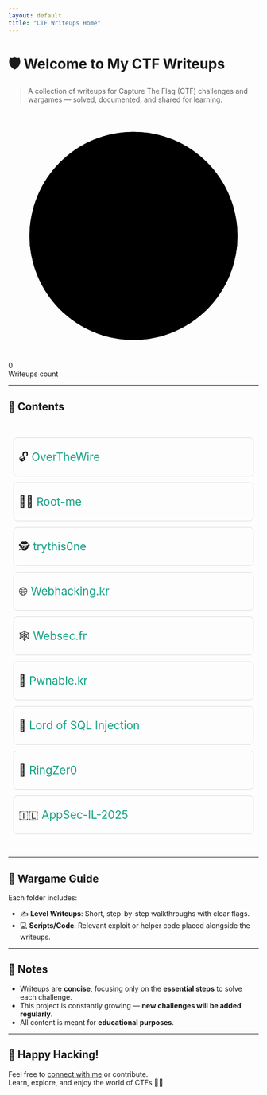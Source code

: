 ```yaml
---
layout: default
title: "CTF Writeups Home"
---
```


# 🛡️ Welcome to My CTF Writeups

> A collection of writeups for Capture The Flag (CTF) challenges and wargames — solved, documented, and shared for learning.

<div class="circle-counter" data-count="{{ site.pages | where_exp:'p','p.path contains '.md' and p.path != 'index.md' ' | size }}">
  <svg viewBox="0 0 130 130">
    <circle class="bg" cx="65" cy="65" r="54"></circle>
    <circle class="progress" cx="65" cy="65" r="54"></circle>
  </svg>
  <div class="text-wrapper">
    <div class="count">0</div>
    <div class="label">Writeups count</div>
  </div>
</div>


<link rel="stylesheet" href="{{ '/assets/css/counter.css' | relative_url }}">
<script src="{{ '/assets/js/counter.js' | relative_url }}"></script>


---

## 📁 Contents

<div style="font-size: 1.4rem; line-height: 2.5; padding: 10px;">
  <ul style="list-style-type: none; padding: 0;">
    <li style="margin-bottom: 12px; border: 1px solid #ddd; padding: 10px; border-radius: 8px; transition: background-color 0.3s;">
      🔓 <a href="./overthewire/" style="text-decoration: none; color: #16a085;">OverTheWire</a>
    </li>
    <li style="margin-bottom: 12px; border: 1px solid #ddd; padding: 10px; border-radius: 8px; transition: background-color 0.3s;">
      🏴‍☠️ <a href="./root-me/" style="text-decoration: none; color: #16a085;">Root-me</a>
    </li>
    <li style="margin-bottom: 12px; border: 1px solid #ddd; padding: 10px; border-radius: 8px; transition: background-color 0.3s;">
      🕵️ <a href="./trythis0ne/" style="text-decoration: none; color: #16a085;">trythis0ne</a>
    </li>
    <li style="margin-bottom: 12px; border: 1px solid #ddd; padding: 10px; border-radius: 8px; transition: background-color 0.3s;">
      🌐 <a href="./webhacking.kr/" style="text-decoration: none; color: #16a085;">Webhacking.kr</a>
    </li>
    <li style="margin-bottom: 12px; border: 1px solid #ddd; padding: 10px; border-radius: 8px; transition: background-color 0.3s;">
      🕸️ <a href="./websec.fr/" style="text-decoration: none; color: #16a085;">Websec.fr</a>
    </li>
    <li style="margin-bottom: 12px; border: 1px solid #ddd; padding: 10px; border-radius: 8px; transition: background-color 0.3s;">
      🧨 <a href="./pwnable.kr/" style="text-decoration: none; color: #16a085;">Pwnable.kr</a>
    </li>
    <li style="margin-bottom: 12px; border: 1px solid #ddd; padding: 10px; border-radius: 8px; transition: background-color 0.3s;">
      🧮 <a href="./lord-of-sql-injection/" style="text-decoration: none; color: #16a085;">Lord of SQL Injection</a>
    </li>
    <li style="margin-bottom: 12px; border: 1px solid #ddd; padding: 10px; border-radius: 8px; transition: background-color 0.3s;">
      🎯 <a href="./ringzer0" style="text-decoration: none; color: #16a085;">RingZer0</a>
    </li>
    <li style="margin-bottom: 12px; border: 1px solid #ddd; padding: 10px; border-radius: 8px; transition: background-color 0.3s;">
      🇮🇱 <a href="./AppSec-IL-2025/" style="text-decoration: none; color: #16a085;">AppSec-IL-2025</a>
    </li>
  </ul>
</div>

---

## 🧭 Wargame Guide

Each folder includes:
- ✍️ **Level Writeups**: Short, step-by-step walkthroughs with clear flags.
- 💻 **Scripts/Code**: Relevant exploit or helper code placed alongside the writeups.

---

## 📝 Notes

- Writeups are **concise**, focusing only on the **essential steps** to solve each challenge.
- This project is constantly growing — **new challenges will be added regularly**.
- All content is meant for **educational purposes**.

---

## 🙌 Happy Hacking!

Feel free to [connect with me](https://github.com/avishaigonen123) or contribute.  
Learn, explore, and enjoy the world of CTFs 🧠💥




